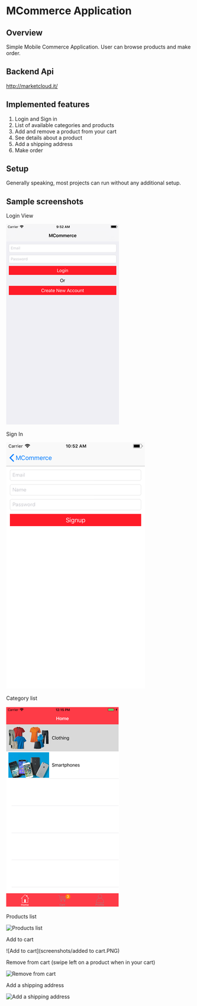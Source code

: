 
# MCommerce Application

## Overview

Simple Mobile Commerce Application. User can browse products and make order.

## Backend Api 
http://marketcloud.it/

## Implemented features ##

1. Login and Sign in
2. List of available categories and products 
3. Add and remove a product from your cart
4. See details about a product
5. Add a shipping address
6. Make order

## Setup

Generally speaking, most projects can run without any additional setup.

## Sample screenshots ##

Login View 

![Login View](screenshots/login_screen.png)

Sign In

![Sign In](screenshots/signup_screen.png)

Category list

![Products list](screenshots/categorylist.png)

Products list

![Products list](screenshots/products.PNG)


Add to cart

![Add to cart](screenshots/added to cart.PNG)

Remove from cart (swipe left on a product when in your cart)

![Remove from cart](screenshots/removeCart.PNG)

Add a shipping address

![Add a shipping address](screenshots/shipping.PNG)
